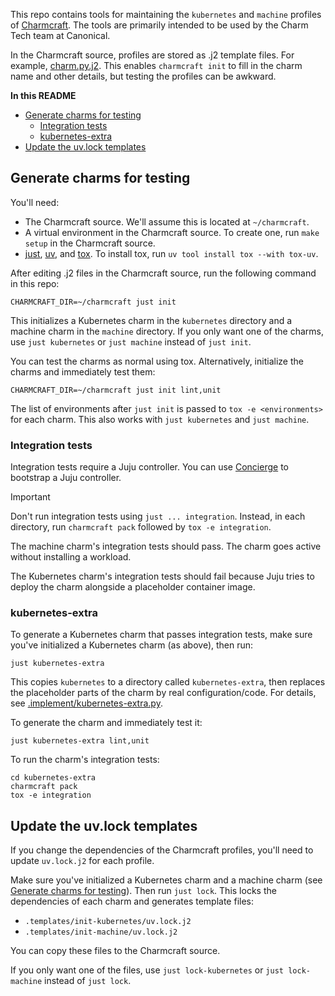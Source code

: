 This repo contains tools for maintaining the `kubernetes` and `machine` profiles of [Charmcraft](https://github.com/canonical/charmcraft). The tools are primarily intended to be used by the Charm Tech team at Canonical.

In the Charmcraft source, profiles are stored as .j2 template files. For example, [charm.py.j2](https://github.com/canonical/charmcraft/blob/main/charmcraft/templates/init-kubernetes/src/charm.py.j2). This enables `charmcraft init` to fill in the charm name and other details, but testing the profiles can be awkward.

**In this README**

- [Generate charms for testing](#generate-charms-for-testing)
    - [Integration tests](#integration-tests)
    - [kubernetes-extra](#kubernetes-extra)
- [Update the uv.lock templates](#update-the-uvlock-templates)

## Generate charms for testing

You'll need:

- The Charmcraft source. We'll assume this is located at `~/charmcraft`.
- A virtual environment in the Charmcraft source. To create one, run `make setup` in the Charmcraft source.
- [just](https://just.systems/man/en/), [uv](https://docs.astral.sh/uv/), and [tox](https://tox.wiki/en/). To install tox, run `uv tool install tox --with tox-uv`.

After editing .j2 files in the Charmcraft source, run the following command in this repo:

```text
CHARMCRAFT_DIR=~/charmcraft just init
```

This initializes a Kubernetes charm in the `kubernetes` directory and a machine charm in the `machine` directory. If you only want one of the charms, use `just kubernetes` or `just machine` instead of `just init`.

You can test the charms as normal using tox. Alternatively, initialize the charms and immediately test them:

```text
CHARMCRAFT_DIR=~/charmcraft just init lint,unit
```

The list of environments after `just init` is passed to `tox -e <environments>` for each charm. This also works with `just kubernetes` and `just machine`.

### Integration tests

Integration tests require a Juju controller. You can use [Concierge](https://github.com/canonical/concierge) to bootstrap a Juju controller.

> [!IMPORTANT]
> Don't run integration tests using `just ... integration`. Instead, in each directory, run `charmcraft pack` followed by `tox -e integration`.

The machine charm's integration tests should pass. The charm goes active without installing a workload.

The Kubernetes charm's integration tests should fail because Juju tries to deploy the charm alongside a placeholder container image.

### kubernetes-extra

To generate a Kubernetes charm that passes integration tests, make sure you've initialized a Kubernetes charm (as above), then run:

```text
just kubernetes-extra
```

This copies `kubernetes` to a directory called `kubernetes-extra`, then replaces the placeholder parts of the charm by real configuration/code. For details, see [.implement/kubernetes-extra.py](.implement/kubernetes-extra.py).

To generate the charm and immediately test it:

```text
just kubernetes-extra lint,unit
```

To run the charm's integration tests:

```text
cd kubernetes-extra
charmcraft pack
tox -e integration
```

## Update the uv.lock templates

If you change the dependencies of the Charmcraft profiles, you'll need to update `uv.lock.j2` for each profile.


Make sure you've initialized a Kubernetes charm and a machine charm (see [Generate charms for testing](#generate-charms-for-testing)). Then run `just lock`. This locks the dependencies of each charm and generates template files:

- `.templates/init-kubernetes/uv.lock.j2`
- `.templates/init-machine/uv.lock.j2`

You can copy these files to the Charmcraft source.

If you only want one of the files, use `just lock-kubernetes` or `just lock-machine` instead of `just lock`.
